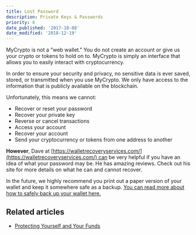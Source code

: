 ```yaml
---
title: Lost Password
description: Private Keys & Passwords
priority: 6
date_published: '2017-10-08'
date_modified: '2018-12-19'
---
```


MyCrypto is not a "web wallet." You do not create an account or give us your crypto or tokens to hold on to. MyCrypto is simply an interface that allows you to easily interact with cryptocurrency.

In order to ensure your security and privacy, no sensitive data is ever saved, stored, or transmitted when you use MyCrypto. We only have access to the information that is publicly available on the blockchain.

Unfortunately, this means we cannot:

* Recover or reset your password
* Recover your private key
* Reverse or cancel transactions
* Access your account
* Recover your account
* Send your cryptocurrency or tokens from one address to another

**However**, Dave at [https://walletrecoveryservices.com/](https://walletrecoveryservices.com/) can be very helpful if you have an idea of what your password may be. He has amazing reviews. Check out his site for more details on what he can and cannot recover.

In the future, we highly recommend you print out a paper version of your wallet and keep it somewhere safe as a backup. [You can read more about how to safely back up your wallet here.](/how-to/backup-restore/how-to-save-back-up-your-wallet)

## Related articles

* [Protecting Yourself and Your Funds](/staying-safe/protecting-yourself-and-your-funds)
